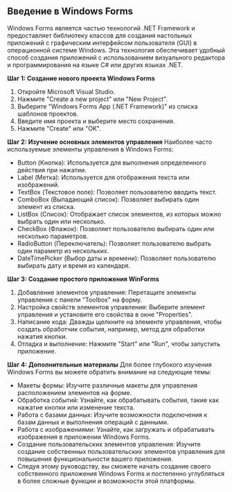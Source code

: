 ## Введение в Windows Forms
Windows Forms является частью технологий .NET Framework и предоставляет библиотеку классов для создания настольных приложений с графическим интерфейсом пользователя (GUI) в операционной системе Windows. Эта технология обеспечивает удобный способ создания приложений с использованием визуального редактора и программирования на языке C# или других языках .NET.

**Шаг 1: Создание нового проекта Windows Forms**
1. Откройте Microsoft Visual Studio.
2. Нажмите "Create a new project" или "New Project".
3. Выберите "Windows Forms App (.NET Framework)" из списка шаблонов проектов.
4. Введите имя проекта и выберите место сохранения.
5. Нажмите "Create" или "OK".

**Шаг 2: Изучение основных элементов управления**
Наиболее часто используемые элементы управления в Windows Forms:

- Button (Кнопка): Используется для выполнения определенного действия при нажатии.
- Label (Метка): Используется для отображения текста или изображений.
- TextBox (Текстовое поле): Позволяет пользователю вводить текст.
- ComboBox (Выпадающий список): Позволяет выбирать один элемент из списка.
- ListBox (Список): Отображает список элементов, из которых можно выбрать один или несколько.
- CheckBox (Флажок): Позволяет пользователю выбирать один или несколько параметров.
- RadioButton (Переключатель): Позволяет пользователю выбрать один параметр из нескольких.
- DateTimePicker (Выбор даты и времени): Позволяет пользователю выбирать дату и время из календаря.

**Шаг 3: Создание простого приложения WinForms**
1. Добавление элементов управления: Перетащите элементы управления с панели "Toolbox" на форму.
2. Настройка свойств элементов управления: Выберите элемент управления и установите его свойства в окне "Properties".
3. Написание кода: Дважды щелкните на элементе управления, чтобы создать обработчик события, например, метод для обработки нажатия кнопки.
4. Отладка и выполнение: Нажмите "Start" или "Run", чтобы запустить приложение.

**Шаг 4: Дополнительные материалы**
Для более глубокого изучения Windows Forms вы можете обратить внимание на следующие темы:

- Макеты формы: Изучите различные макеты для управления расположением элементов на форме.
- Обработка событий: Узнайте, как обрабатывать события, такие как нажатие кнопки или изменение текста.
- Работа с базами данных: Изучите возможности подключения к базам данных и выполнения операций с данными.
- Работа с изображениями: Узнайте, как загружать и обрабатывать изображения в приложении Windows Forms.
- Создание пользовательских элементов управления: Изучите создание собственных пользовательских элементов управления для повышения функциональности вашего приложения.
- Следуя этому руководству, вы сможете начать создание своего собственного приложения Windows Forms и постепенно углубляться в более сложные функции и возможности этой платформы.
